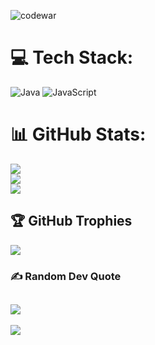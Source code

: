 ![codewar](https://www.codewars.com/users/Cn-Niyom/badges/large)
# 💻 Tech Stack:
![Java](https://img.shields.io/badge/java-%23ED8B00.svg?style=for-the-badge&logo=java&logoColor=white) ![JavaScript](https://img.shields.io/badge/javascript-%23323330.svg?style=for-the-badge&logo=javascript&logoColor=%23F7DF1E)
# 📊 GitHub Stats:
![](https://github-readme-stats.vercel.app/api?username=Cn-Niyom&theme=nightowl&hide_border=false&include_all_commits=false&count_private=false)<br/>
![](https://github-readme-streak-stats.herokuapp.com/?user=Cn-Niyom&theme=nightowl&hide_border=false)<br/>
![](https://github-readme-stats.vercel.app/api/top-langs/?username=Cn-Niyom&theme=nightowl&hide_border=false&include_all_commits=false&count_private=false&layout=compact)

## 🏆 GitHub Trophies
![](https://github-profile-trophy.vercel.app/?username=Cn-Niyom&theme=radical&no-frame=false&no-bg=true&margin-w=4)

### ✍️ Random Dev Quote
![](https://quotes-github-readme.vercel.app/api?type=horizontal&theme=radical)
---
[![](https://visitcount.itsvg.in/api?id=Cn-Niyom&icon=0&color=0)](https://visitcount.itsvg.in)

<!-- Proudly created with GPRM ( https://gprm.itsvg.in ) -->
